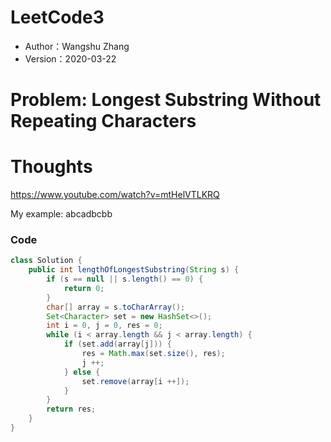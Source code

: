 # LeetCode3

* Author：Wangshu Zhang
* Version：2020-03-22

# Problem: Longest Substring Without Repeating Characters

# Thoughts
https://www.youtube.com/watch?v=mtHelVTLKRQ

My example: abcadbcbb

### Code
```Java
class Solution {
    public int lengthOfLongestSubstring(String s) {
        if (s == null || s.length() == 0) {
            return 0;
        }
        char[] array = s.toCharArray();
        Set<Character> set = new HashSet<>();
        int i = 0, j = 0, res = 0;
        while (i < array.length && j < array.length) {
            if (set.add(array[j])) {
                res = Math.max(set.size(), res);
                j ++;
            } else {
                set.remove(array[i ++]);
            }
        }
        return res;
    }
}
```
